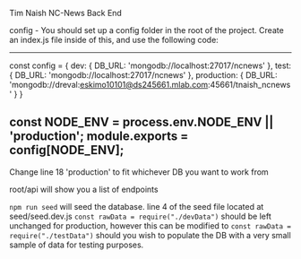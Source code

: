 Tim Naish NC-News Back End

config - You should set up a config folder in the root of the project. Create an index.js file inside of this, and use the following code:

----------------------------------------------------------------------------------
const config = {
  dev: {
    DB_URL: 'mongodb://localhost:27017/ncnews'
  },
  test: {
    DB_URL: 'mongodb://localhost:27017/ncnews'
  },
  production: {
    DB_URL: 'mongodb://dreval:eskimo10101@ds245661.mlab.com:45661/tnaish_ncnews'
  }
}

const NODE_ENV = process.env.NODE_ENV || 'production';
module.exports = config[NODE_ENV];
----------------------------------------------------------------------------------

Change line 18 'production' to fit whichever DB you want to work from

root/api will show you a list of endpoints

`npm run seed` will seed the database.
line 4 of the seed file located at seed/seed.dev.js `const rawData = require("./devData")` should be left unchanged for production, however this can be modified to `const rawData = require("./testData")` should you wish to populate the DB with a very small sample of data for testing purposes.